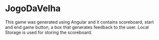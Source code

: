 # JogoDaVelha

This game was generated using Angular and it contains scoreboard, start and end game button, a box that generates feedback to the user. Local Storage is used for storing the scoreboard.

